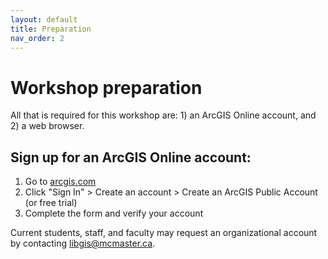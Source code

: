 ```yaml
---
layout: default
title: Preparation
nav_order: 2
---
```


# Workshop preparation 

All that is required for this workshop are: 1) an ArcGIS Online account, and 2) a web browser.
  
## Sign up for an ArcGIS Online account:
1. Go to [arcgis.com](https://www.arcgis.com/index.html)
2. Click "Sign In" > Create an account > Create an ArcGIS Public Account (or free trial)
3. Complete the form and verify your account

Current students, staff, and faculty may request an organizational account by contacting <libgis@mcmaster.ca>.
